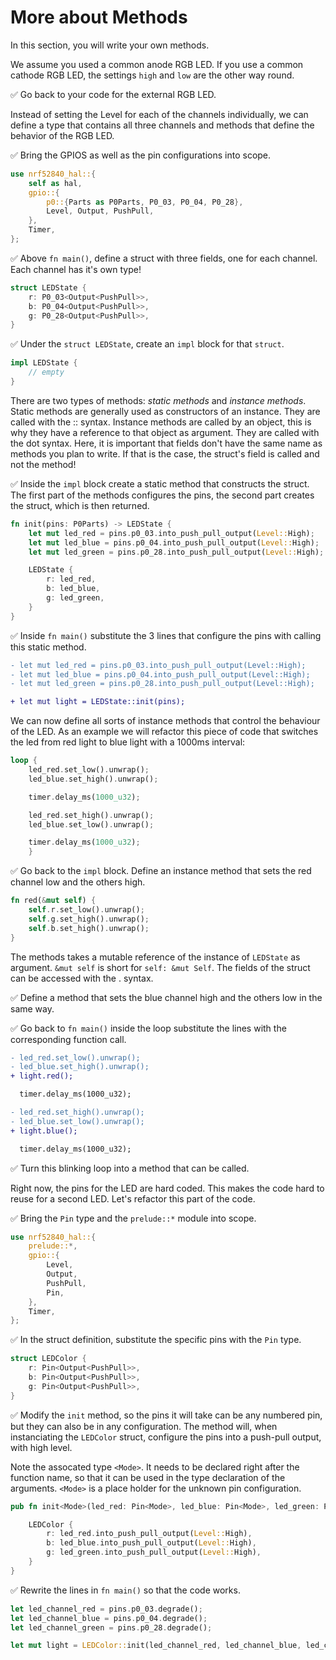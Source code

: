 # More about Methods

In this section, you will write your own methods. 

We assume you used a common anode RGB LED. If you use a common cathode RGB LED, the settings `high` and `low` are the other way round. 

✅ Go back to your code for the external RGB LED. 

Instead of setting the Level for each of the channels individually, we can define a type that contains all three channels and methods that define the behavior of the RGB LED.

✅ Bring the GPIOS as well as the pin configurations into scope. 

```rust
use nrf52840_hal::{
    self as hal,
    gpio::{
        p0::{Parts as P0Parts, P0_03, P0_04, P0_28},
        Level, Output, PushPull,
    },
    Timer,
};
```
✅ Above `fn main()`, define a struct with three fields, one for each channel. Each channel has it's own type!

```rust
struct LEDState {
    r: P0_03<Output<PushPull>>,
    b: P0_04<Output<PushPull>>,
    g: P0_28<Output<PushPull>>,
}
```

✅ Under the `struct LEDState`, create an `impl` block for that `struct`.

```rust
impl LEDState {
    // empty
}
```

There are two types of methods: *static methods* and *instance methods*. Static methods are generally used as constructors of an instance. They are called with the :: syntax. Instance methods are called by an object, this is why they have a reference to that object as argument. They are called with the dot syntax. Here, it is important that fields don't have the same name as methods you plan to write. If that is the case, the struct's field is called and not the method! 

✅ Inside the `impl` block create a static method that constructs the struct. The first part of the methods configures the pins, the second part creates the struct, which is then returned.

```rust
fn init(pins: P0Parts) -> LEDState {
    let mut led_red = pins.p0_03.into_push_pull_output(Level::High);
    let mut led_blue = pins.p0_04.into_push_pull_output(Level::High);
    let mut led_green = pins.p0_28.into_push_pull_output(Level::High);

    LEDState {
        r: led_red,
        b: led_blue,
        g: led_green,
    }
}
```
✅ Inside `fn main()` substitute the 3 lines that configure the pins with calling this static method. 

```diff
- let mut led_red = pins.p0_03.into_push_pull_output(Level::High);
- let mut led_blue = pins.p0_04.into_push_pull_output(Level::High);
- let mut led_green = pins.p0_28.into_push_pull_output(Level::High);

+ let mut light = LEDState::init(pins);
```
We can now define all sorts of instance methods that control the behaviour of the LED. As an example we will refactor this piece of code that switches the led from red light to blue light with a 1000ms interval:

```rust
loop {
    led_red.set_low().unwrap();
    led_blue.set_high().unwrap();

    timer.delay_ms(1000_u32);

    led_red.set_high().unwrap();
    led_blue.set_low().unwrap();

    timer.delay_ms(1000_u32);
    }
```

✅ Go back to the `impl` block. Define an instance method that sets the red channel low and the others high. 

```rust 
fn red(&mut self) {
    self.r.set_low().unwrap();
    self.g.set_high().unwrap();
    self.b.set_high().unwrap();
}
```

The methods takes a mutable reference of the instance of `LEDState` as argument. `&mut self` is short for `self: &mut Self`. The fields of the struct can be accessed with the . syntax.  

✅ Define a method that sets the blue channel high and the others low in the same way. 

✅ Go back to `fn main()` inside the loop substitute the lines with the corresponding function call. 

```diff
- led_red.set_low().unwrap();
- led_blue.set_high().unwrap();
+ light.red();

  timer.delay_ms(1000_u32);

- led_red.set_high().unwrap();
- led_blue.set_low().unwrap();
+ light.blue();

  timer.delay_ms(1000_u32);
```

✅ Turn this blinking loop into a method that can be called.

Right now, the pins for the LED are hard coded. This makes the code hard to reuse for a second LED. Let's refactor this part of the code. 

✅ Bring the `Pin` type and the `prelude::*` module into scope.

```rust
use nrf52840_hal::{
    prelude::*, 
    gpio::{
        Level, 
        Output, 
        PushPull, 
        Pin,
    }, 
    Timer,
};
```

✅ In the struct definition, substitute the specific pins with the `Pin` type.

```rust
struct LEDColor {
    r: Pin<Output<PushPull>>,
    b: Pin<Output<PushPull>>,
    g: Pin<Output<PushPull>>,
}
```

✅ Modify the `init` method, so the pins it will take can be any numbered pin, but they can also be in any configuration. The method will, when instanciating the `LEDColor` struct, configure the pins into a push-pull output, with high level.

Note the assocated type `<Mode>`. It needs to be declared right after the function name, so that it can be used in the type declaration of the arguments. `<Mode>` is a place holder for the unknown pin configuration. 


```rust
pub fn init<Mode>(led_red: Pin<Mode>, led_blue: Pin<Mode>, led_green: Pin<Mode>) -> LEDColor {

    LEDColor {
        r: led_red.into_push_pull_output(Level::High),
        b: led_blue.into_push_pull_output(Level::High),
        g: led_green.into_push_pull_output(Level::High),
    }
}
```

✅ Rewrite the lines in `fn main()` so that the code works.

```rust
let led_channel_red = pins.p0_03.degrade();
let led_channel_blue = pins.p0_04.degrade();
let led_channel_green = pins.p0_28.degrade();

let mut light = LEDColor::init(led_channel_red, led_channel_blue, led_channel_green);
```
